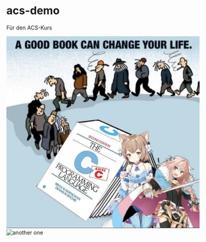 # acs-demo
Für den ACS-Kurs

![femboy image](rw0p2frniog81.jpg)
![another one](https://preview.redd.it/1cvym2z486d81.jpg?width=640&crop=smart&auto=webp&s=e79f9f8c455bba342946bf62c64c54e393817b75)
